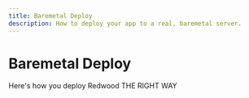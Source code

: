 ```yaml
---
title: Baremetal Deploy
description: How to deploy your app to a real, baremetal server.
---
```


# Baremetal Deploy

Here's how you deploy Redwood THE RIGHT WAY
